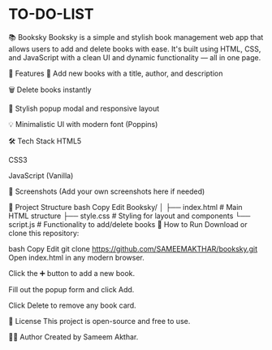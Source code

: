 # TO-DO-LIST
📚 Booksky
Booksky is a simple and stylish book management web app that allows users to add and delete books with ease. It's built using HTML, CSS, and JavaScript with a clean UI and dynamic functionality — all in one page.

🚀 Features
📖 Add new books with a title, author, and description

🗑️ Delete books instantly

🎨 Stylish popup modal and responsive layout

💡 Minimalistic UI with modern font (Poppins)

🛠️ Tech Stack
HTML5

CSS3

JavaScript (Vanilla)

📸 Screenshots
(Add your own screenshots here if needed)

📂 Project Structure
bash
Copy
Edit
Booksky/
│
├── index.html        # Main HTML structure
├── style.css         # Styling for layout and components
└── script.js         # Functionality to add/delete books
🧪 How to Run
Download or clone this repository:

bash
Copy
Edit
git clone https://github.com/SAMEEMAKTHAR/booksky.git
Open index.html in any modern browser.

Click the ➕ button to add a new book.

Fill out the popup form and click Add.

Click Delete to remove any book card.

📄 License
This project is open-source and free to use.

🙋‍♂️ Author
Created by Sameem Akthar.
